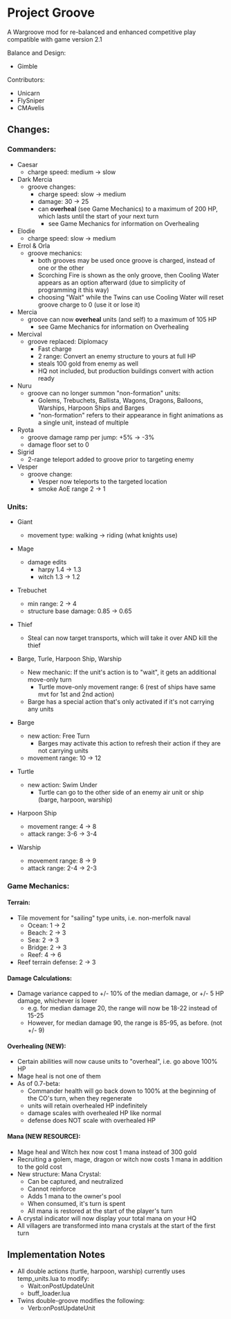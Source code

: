 # Project Groove

A Wargroove mod for re-balanced and enhanced competitive play compatible with game version 2.1

Balance and Design:
- Gimble

Contributors:
- Unicarn
- FlySniper
- CMAvelis

## Changes:
### Commanders:
- Caesar 
    - charge speed: medium -> slow
- Dark Mercia
    - groove changes:
        - charge speed: slow -> medium
        - damage: 30 -> 25
        - can **overheal** (see Game Mechanics) to a maximum of 200 HP, which lasts until the start of your next turn
            - see Game Mechanics for information on Overhealing
- Elodie 
    - charge speed: slow -> medium
- Errol & Orla
    - groove mechanics:
        - both grooves may be used once groove is charged, instead of one or the other
        - Scorching Fire is shown as the only groove, then Cooling Water appears as an option afterward (due to simplicity of programming it this way)
        - choosing "Wait" while the Twins can use Cooling Water will reset groove charge to 0 (use it or lose it)
- Mercia
    - groove can now **overheal** units (and self) to a maximum of 105 HP
        - see Game Mechanics for information on Overhealing
- Mercival
    - groove replaced: Diplomacy
        - Fast charge
        - 2 range: Convert an enemy structure to yours at full HP
        - steals 100 gold from enemy as well
        - HQ not included, but production buildings convert with action ready
- Nuru
    - groove can no longer summon "non-formation" units:
        - Golems, Trebuchets, Ballista, Wagons, Dragons, Balloons, Warships, Harpoon Ships and Barges
        - "non-formation" refers to their appearance in fight animations as a single unit, instead of multiple
- Ryota
    - groove damage ramp per jump: +5% -> -3%
    - damage floor set to 0
- Sigrid
    - 2-range teleport added to groove prior to targeting enemy
- Vesper
    - groove change:
        - Vesper now teleports to the targeted location
        - smoke AoE range 2 -> 1

### Units:
- Giant
    - movement type: walking -> riding (what knights use)
- Mage
    - damage edits
        - harpy 1.4 -> 1.3
        - witch 1.3 -> 1.2
- Trebuchet
    - min range: 2 -> 4
    - structure base damage: 0.85 -> 0.65
- Thief
    - Steal can now target transports, which will take it over AND kill the thief

- Barge, Turle, Harpoon Ship, Warship
    - New mechanic: If the unit's action is to "wait", it gets an additional move-only turn
        - Turtle move-only movement range: 6  (rest of ships have same mvt for 1st and 2nd action)
    - Barge has a special action that's only activated if it's not carrying any units
- Barge
    - new action: Free Turn
        - Barges may activate this action to refresh their action if they are not carrying units
    - movement range: 10 -> 12
- Turtle
    - new action: Swim Under
        - Turtle can go to the other side of an enemy air unit or ship (barge, harpoon, warship)
- Harpoon Ship
    - movement range: 4 -> 8
    - attack range: 3-6 -> 3-4
- Warship
    - movement range: 8 -> 9
    - attack range: 2-4 -> 2-3

### Game Mechanics:
#### Terrain:
- Tile movement for "sailing" type units, i.e. non-merfolk naval
    - Ocean: 1 -> 2
    - Beach: 2 -> 3
    - Sea: 2 -> 3
    - Bridge: 2 -> 3
    - Reef: 4 -> 6
- Reef terrain defense: 2 -> 3

#### Damage Calculations:
- Damage variance capped to +/- 10% of the median damage, or +/- 5 HP damage, whichever is lower
    - e.g. for median damage 20, the range will now be 18-22 instead of 15-25
    - However, for median damage 90, the range is 85-95, as before. (not +/- 9)

#### Overhealing (NEW):
- Certain abilities will now cause units to "overheal", i.e. go above 100% HP
- Mage heal is not one of them
- As of 0.7-beta:
    - Commander health will go back down to 100% at the beginning of the CO's turn, when they regenerate
    - units will retain overhealed HP indefinitely
    - damage scales with overhealed HP like normal
    - defense does NOT scale with overhealed HP
    
#### Mana (NEW RESOURCE):
- Mage heal and Witch hex now cost 1 mana instead of 300 gold
- Recruiting a golem, mage, dragon or witch now costs 1 mana in addition to the gold cost
- New structure: Mana Crystal:
    - Can be captured, and neutralized
    - Cannot reinforce
    - Adds 1 mana to the owner's pool
    - When consumed, it's turn is spent
    - All mana is restored at the start of the player's turn
- A crystal indicator will now display your total mana on your HQ
- All villagers are transformed into mana crystals at the start of the first turn


## Implementation Notes
 - All double actions (turtle, harpoon, warship) currently uses temp_units.lua to modify:
    - Wait:onPostUpdateUnit
    - buff_loader.lua
 - Twins double-groove modifies the following:
    - Verb:onPostUpdateUnit

